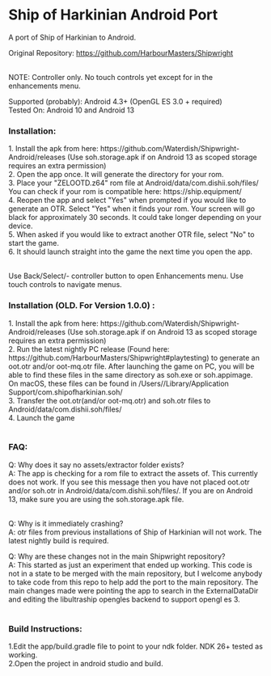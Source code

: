 # Ship of Harkinian Android Port
A port of Ship of Harkinian to Android. <br>

Original Repository: https://github.com/HarbourMasters/Shipwright <br>
<br>

NOTE: Controller only. No touch controls yet except for in the enhancements menu. <br>

Supported (probably): Android 4.3+ (OpenGL ES 3.0 + required) <br>
Tested On: Android 10 and Android 13 <br>

<h3>Installation:</h3>
1. Install the apk from here: https://github.com/Waterdish/Shipwright-Android/releases (Use soh.storage.apk if on Android 13 as scoped storage requires an extra permission) <br>
2. Open the app once. It will generate the directory for your rom. <br>
3. Place your "ZELOOTD.z64" rom file at Android/data/com.dishii.soh/files/<br>You can check if your rom is compatible here: https://ship.equipment/ <br>
4. Reopen the app and select "Yes" when prompted if you would like to generate an OTR. Select "Yes" when it finds your rom. Your screen will go black for approximately 30 seconds. It could take longer depending on your device. <br>
5. When asked if you would like to extract another OTR file, select "No" to start the game. <br>
6. It should launch straight into the game the next time you open the app. <br>
<br>
  
Use Back/Select/- controller button to open Enhancements menu. Use touch controls to navigate menus. <br>

<h3>Installation (OLD. For Version 1.0.0) :</h3>
1. Install the apk from here: https://github.com/Waterdish/Shipwright-Android/releases (Use soh.storage.apk if on Android 13 as scoped storage requires an extra permission) <br>
2. Run the latest nightly PC release (Found here: https://github.com/HarbourMasters/Shipwright#playtesting) to generate an oot.otr and/or oot-mq.otr file. After launching the game on PC, you will be able to find these files in the same directory as soh.exe or soh.appimage. On macOS, these files can be found in /Users/<username>/Library/Application Support/com.shipofharkinian.soh/ <br>
3. Transfer the oot.otr(and/or oot-mq.otr) and soh.otr files to Android/data/com.dishii.soh/files/ <br>
4. Launch the game <br>
<br>


<h3>FAQ:</h3>
Q: Why does it say no assets/extractor folder exists?<br>
  A: The app is checking for a rom file to extract the assets of. This currently does not work. If you see this message then you have not placed oot.otr and/or soh.otr in Android/data/com.dishii.soh/files/. If you are on Android 13, make sure you are using the soh.storage.apk file. <br> <br>

Q: Why is it immediately crashing? <br>
  A: otr files from previous installations of Ship of Harkinian will not work. The latest nightly build is required. 


Q: Why are these changes not in the main Shipwright repository?<br>
  A: This started as just an experiment that ended up working. This code is not in a state to be merged with the main repository, but I welcome anybody to take code from this repo to help add the port to the main repository. The main changes made were pointing the app to search in the ExternalDataDir and editing the libultraship opengles backend to support opengl es 3.<br> <br>

<h3>Build Instructions:</h3>
1.Edit the app/build.gradle file to point to your ndk folder. NDK 26+ tested as working.<br>
2.Open the project in android studio and build.<br>


